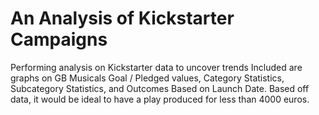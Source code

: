 # An Analysis of Kickstarter Campaigns
 Performing analysis on Kickstarter data to uncover trends
 Included are graphs on GB Musicals Goal / Pledged values, Category Statistics, Subcategory Statistics, and Outcomes Based on Launch Date.
 Based off data, it would be ideal to have a play produced for less than 4000 euros. 
